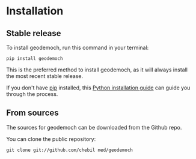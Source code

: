 # Installation

## Stable release

To install geodemoch, run this command in your terminal:

```
pip install geodemoch
```

This is the preferred method to install geodemoch, as it will always install the most recent stable release.

If you don't have [pip](https://pip.pypa.io) installed, this [Python installation guide](http://docs.python-guide.org/en/latest/starting/installation/) can guide you through the process.

## From sources

The sources for geodemoch can be downloaded from the Github repo.

You can clone the public repository:

```
git clone git://github.com/chebil med/geodemoch
```
